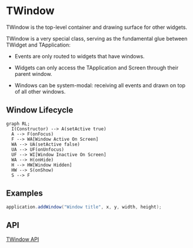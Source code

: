 TWindow
=======

TWindow is the top-level container and drawing surface for other widgets.

TWindow is a very special class, serving as the fundamental glue
between TWidget and TApplication:

* Events are only routed to widgets that have windows.

* Widgets can only access the TApplication and Screen through their
  parent window.

* Windows can be system-modal: receiving all events and drawn on top
  of all other windows.




Window Lifecycle
----------------

```mermaid
graph RL;
  I(Constructor) --> A(setActive true)
  A --> F(onFocus)
  F --> WA[Window Active On Screen]
  WA --> UA(setActive false)
  UA --> UF(onUnfocus)
  UF --> WI[Window Inactive On Screen]
  WA --> H(onHide)
  H --> HW[Window Hidden]
  HW --> S(onShow)
  S --> F
```

Examples
--------

```Java
application.addWindow("Window title", x, y, width, height);
```

API
---

[TWindow API](https://jexer.sourceforge.io/apidocs/api/jexer/TWindow.html)
